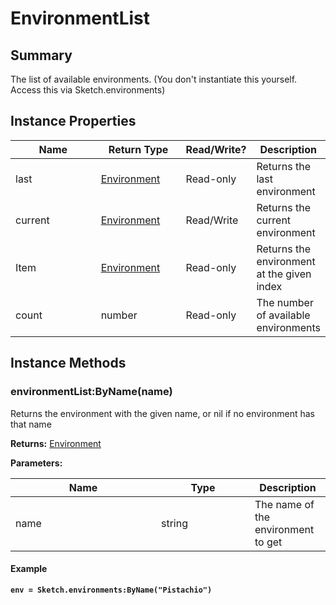 
# EnvironmentList

## Summary
The list of available environments. (You don't instantiate this yourself. Access this via Sketch.environments)


## Instance Properties

<table>
<thead><tr><th width="225">Name</th><th width="160">Return Type</th><th width="80">Read/Write?</th><th>Description</th></tr></thead>
<tbody>
<tr><td>last</td><td><a href="environment.md">Environment</a></td><td>Read-only</td><td>Returns the last environment</td></tr>
<tr><td>current</td><td><a href="environment.md">Environment</a></td><td>Read/Write</td><td>Returns the current environment</td></tr>
<tr><td>Item</td><td><a href="environment.md">Environment</a></td><td>Read-only</td><td>Returns the environment at the given index</td></tr>
<tr><td>count</td><td>number</td><td>Read-only</td><td>The number of available environments</td></tr>
</tbody></table>




## Instance Methods

        
### environmentList:ByName(name)

Returns the environment with the given name, or nil if no environment has that name

**Returns:** <a href="environment.md">Environment</a> 


**Parameters:**

<table data-full-width="false">
<thead><tr><th width="217">Name</th><th width="134">Type</th><th>Description</th></tr></thead>
<tbody><tr><td>name</td><td>string</td><td>The name of the environment to get</td></tr></tbody></table>




#### Example

<pre class="language-lua"><code class="lang-lua"><strong>env = Sketch.environments:ByName("Pistachio")</strong></code></pre>



    
